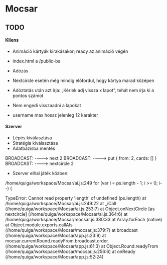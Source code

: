 # Mocsar

## TODO

#### Kliens
* Animáció kártyák kirakásakor; ready az animáció végén
* index.html a /public-ba
* Adózás
* Nextcircle esetén még mindig előfordul, hogy kártya marad középen
* Adóztatás után azt írja: „Kérlek adj vissza x lapot”, tehát nem írja ki a pontos számot
* Nem engedi visszaadni a lapokat

* username max hossz jelenleg 12 karakter 

#### Szerver
* Lépés kiválasztása
* Stratégia kiválasztása
* Adatbázisba mentés


BROADCAST: ----> next 2
BROADCAST: ----> put { from: 2, cards: [] }
BROADCAST: ----> nextcircle 2


* Szerver elhal játék közben:

/home/quiga/workspace/Mocsar/ai.js:249	for (var i = ps.length - 1; i >= 0; i--) {
						               
                                       
TypeError: Cannot read property 'length' of undefined (ps.length)
    at /home/quiga/workspace/Mocsar/ai.js:249:22
    at _iCall (/home/quiga/workspace/Mocsar/ai.js:253:7)
    at Object.onNextCircle [as nextcircle] (/home/quiga/workspace/Mocsar/ai.js:364:6)
    at /home/quiga/workspace/Mocsar/mocsar.js:380:33
    at Array.forEach (native)
    at Object.module.exports.callAIs (/home/quiga/workspace/Mocsar/mocsar.js:379:7)
    at broadcast (/home/quiga/workspace/Mocsar/app.js:23:9)
    at mocsar.currentRound.readyFrom.broadcast.order (/home/quiga/workspace/Mocsar/app.js:61:3)
    at Object.Round.readyFrom (/home/quiga/workspace/Mocsar/mocsar.js:256:6)
    at onReady (/home/quiga/workspace/Mocsar/app.js:52:24)
